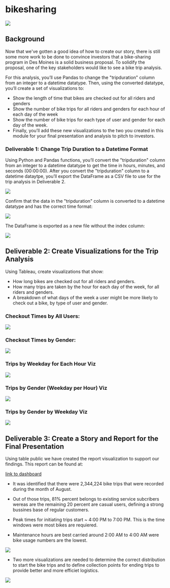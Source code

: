 # bikesharing

![](Resources/1.PNG)

## Background
Now that we've gotten a good idea of how to create our story, there is still some more work to be done to convince investors that a bike-sharing program in Des Moines is a solid business proposal. To solidify the proposal, one of the key stakeholders would like to see a bike trip analysis.

For this analysis, you’ll use Pandas to change the "tripduration" column from an integer to a datetime datatype. Then, using the converted datatype, you’ll create a set of visualizations to:

- Show the length of time that bikes are checked out for all riders and genders
- Show the number of bike trips for all riders and genders for each hour of each day of the week
- Show the number of bike trips for each type of user and gender for each day of the week.
- Finally, you’ll add these new visualizations to the two you created in this module for your final presentation and analysis to pitch to investors.

### Deliverable 1: Change Trip Duration to a Datetime Format

Using Python and Pandas functions, you’ll convert the "tripduration" column from an integer to a datetime datatype to get the time in hours, minutes, and seconds (00:00:00). After you convert the "tripduration" column to a datetime dataytpe, you’ll export the DataFrame as a CSV file to use for the trip analysis in Deliverable 2.

![](Resources/2.PNG)

Confirm that the data in the "tripduration" column is converted to a datetime datatype and has the correct time format:

![](Resources/3.PNG)

The DataFrame is exported as a new file without the index column:

![](Resources/4.PNG)


## Deliverable 2: Create Visualizations for the Trip Analysis

Using Tableau, create visualizations that show:

- How long bikes are checked out for all riders and genders.
- How many trips are taken by the hour for each day of the week, for all riders and genders.
- A breakdown of what days of the week a user might be more likely to check out a bike, by type of user and gender.

### Checkout Times by All Users:

![](Resources/5.PNG)

### Checkout Times by Gender:

![](Resources/6.PNG)

### Trips by Weekday for Each Hour Viz

![](Resources/7.PNG)

### Trips by Gender (Weekday per Hour) Viz

![](Resources/8.PNG)

### Trips by Gender by Weekday Viz

![](Resources/9.PNG)


## Deliverable 3: Create a Story and Report for the Final Presentation

Using table public we have created the report visualization to support our findings. This report can be found at:

[link to dashboard](https://public.tableau.com/views/NYCCitibike-Ride/NYCStory?:language=en-US&publish=yes&:display_count=n&:origin=viz_share_link)


- It was identified that there were 2,344,224 bike trips that were recorded during the month of August. 

- Out of those trips, 81% percent belongs to existing service subcribers wereas are the remaining 20 percent are casual users, defining a strong bussines base of regular customers.

- Peak times for initiating trips start ~ 4:00 PM to 7:00 PM. This is the time windows were most bikes are requiered.

- Maintenance hours are best carried around 2:00 AM to 4:00 AM were bike usage numbers are the lowest.

![](Resources/10.PNG)

- Two more visualizations are needed to determine the correct distribution to start the bike trips and to define collection points for ending trips to provide better and more efficiet logistics.

![](Resources/11.PNG)




